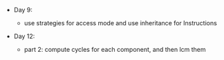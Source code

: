 * Day 9:
    - use strategies for access mode and use inheritance for Instructions
    
* Day 12:
    - part 2: compute cycles for each component, and then lcm them


  